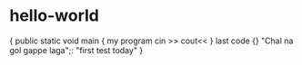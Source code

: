 # hello-world
{
public static void main
{
my program
cin >>
cout<<
}
last code {}
"Chal na gol gappe laga";:
"first test today"
}
